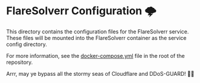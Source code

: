 # FlareSolverr Configuration 🌩️

This directory contains the configuration files for the FlareSolverr service. These files will be mounted into the FlareSolverr container as the service config directory.

For more information, see the [docker-compose.yml](../../docker-compose.yml) file in the root of the repository.

Arrr, may ye bypass all the stormy seas of Cloudflare and DDoS-GUARD! 🏴‍☠️
